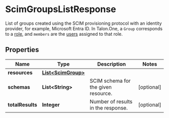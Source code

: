 

# ScimGroupsListResponse

List of groups created using the SCIM provisioning protocol with an identity provider, for example, Microsoft Entra ID. In Talon.One, a `Group` corresponds to a [role](https://docs.talon.one/docs/product/account/account-settings/managing-roles), and `members` are the [users](https://docs.talon.one/docs/product/account/account-settings/managing-users) assigned to that role.
## Properties

Name | Type | Description | Notes
------------ | ------------- | ------------- | -------------
**resources** | [**List&lt;ScimGroup&gt;**](ScimGroup.md) |  | 
**schemas** | **List&lt;String&gt;** | SCIM schema for the given resource. |  [optional]
**totalResults** | **Integer** | Number of results in the response. |  [optional]



